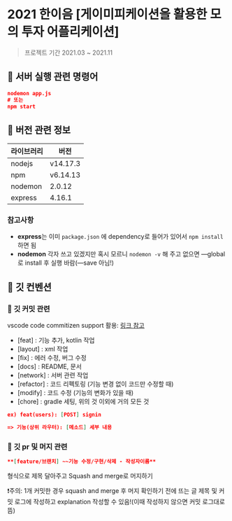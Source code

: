# **2021 한이음 [게이미피케이션을 활용한 모의 투자 어플리케이션]**

> 프로젝트 기간 2021.03 ~ 2021.11

## 🤗 **서버 실행 관련 명령어**

```json
nodemon app.js
# 또는
npm start
```

## 🙏 **버전 관련 정보**

| 라이브러리 | 버전     |
| ---------- | -------- |
| nodejs     | v14.17.3 |
| npm        | v6.14.13 |
| nodemon    | 2.0.12   |
| express    | 4.16.1   |

### 참고사항

-   **express**는 이미 `package.json` 에 dependency로 들어가 있어서 `npm install` 하면 됨
-   **nodemon** 각자 쓰고 있겠지만 혹시 모르니 `nodemon -v` 해 주고 없으면 —global로 install 후 실행 바람(—save 아님!)

## 👥 **깃 컨벤션**

### 💫 **깃 커밋 관련**

vscode code commitizen support 활용: [링크 참고](https://marketplace.visualstudio.com/items?itemName=KnisterPeter.vscode-commitizen&ssr=false#overview)

-   [feat] : 기능 추가, kotlin 작업
-   [layout] : xml 작업
-   [fix] : 에러 수정, 버그 수정
-   [docs] : README, 문서
-   [network] : 서버 관련 작업
-   [refactor] : 코드 리펙토링 (기능 변경 없이 코드만 수정할 때)
-   [modify] : 코드 수정 (기능의 변화가 있을 때)
-   [chore] : gradle 세팅, 위의 것 이외에 거의 모든 것

```json
ex) feat(users): [POST] signin

=> 기능(상위 라우터): [메소드] 세부 내용
```

### 🥪 **깃 pr 및 머지 관련**

```json
**[feature/브랜치] ~~기능 수정/구현/삭제 - 작성자이름**
```

형식으로 제목 달아주고 Squash and merge로 머지하기

❗주의: 1개 커밋한 경우 squash and merge 후 머지 확인하기 전에 뜨는 글 제목 및 커밋 로그에 작성하고 explanation 작성할 수 있음!(이때 작성하지 않으면 커밋 로그대로 뜸)
